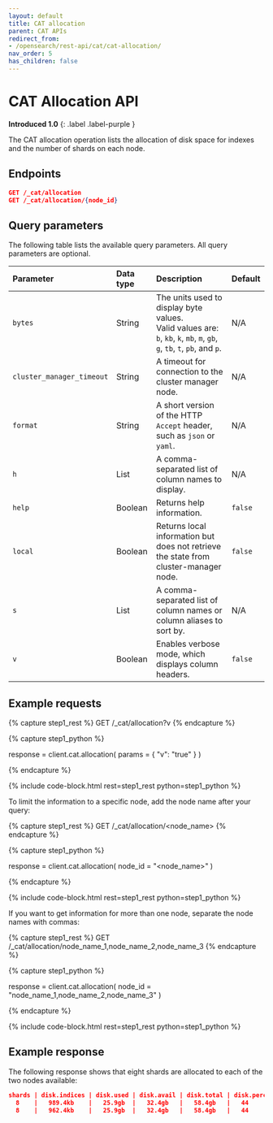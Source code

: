 ```yaml
---
layout: default
title: CAT allocation
parent: CAT APIs
redirect_from:
- /opensearch/rest-api/cat/cat-allocation/
nav_order: 5
has_children: false
---
```


# CAT Allocation API
**Introduced 1.0**
{: .label .label-purple }

The CAT allocation operation lists the allocation of disk space for indexes and the number of shards on each node.



<!-- spec_insert_start
api: cat.allocation
component: endpoints
-->
## Endpoints
```json
GET /_cat/allocation
GET /_cat/allocation/{node_id}
```
<!-- spec_insert_end -->


<!-- spec_insert_start
api: cat.allocation
component: query_parameters
columns: Parameter, Data type, Description, Default
include_deprecated: false
-->
## Query parameters

The following table lists the available query parameters. All query parameters are optional.

| Parameter | Data type | Description | Default |
| :--- | :--- | :--- | :--- |
| `bytes` | String | The units used to display byte values. <br> Valid values are: `b`, `kb`, `k`, `mb`, `m`, `gb`, `g`, `tb`, `t`, `pb`, and `p`. | N/A |
| `cluster_manager_timeout` | String | A timeout for connection to the cluster manager node. | N/A |
| `format` | String | A short version of the HTTP `Accept` header, such as `json` or `yaml`. | N/A |
| `h` | List | A comma-separated list of column names to display. | N/A |
| `help` | Boolean | Returns help information. | `false` |
| `local` | Boolean | Returns local information but does not retrieve the state from cluster-manager node. | `false` |
| `s` | List | A comma-separated list of column names or column aliases to sort by. | N/A |
| `v` | Boolean | Enables verbose mode, which displays column headers. | `false` |

<!-- spec_insert_end -->

## Example requests

<!-- spec_insert_start
component: example_code
rest: GET /_cat/allocation?v
-->
{% capture step1_rest %}
GET /_cat/allocation?v
{% endcapture %}

{% capture step1_python %}


response = client.cat.allocation(
  params = { "v": "true" }
)

{% endcapture %}

{% include code-block.html
    rest=step1_rest
    python=step1_python %}
<!-- spec_insert_end -->

To limit the information to a specific node, add the node name after your query:

<!-- spec_insert_start
component: example_code
rest: GET /_cat/allocation/<node_name>
-->
{% capture step1_rest %}
GET /_cat/allocation/<node_name>
{% endcapture %}

{% capture step1_python %}


response = client.cat.allocation(
  node_id = "<node_name>"
)

{% endcapture %}

{% include code-block.html
    rest=step1_rest
    python=step1_python %}
<!-- spec_insert_end -->

If you want to get information for more than one node, separate the node names with commas:

<!-- spec_insert_start
component: example_code
rest: GET /_cat/allocation/node_name_1,node_name_2,node_name_3
-->
{% capture step1_rest %}
GET /_cat/allocation/node_name_1,node_name_2,node_name_3
{% endcapture %}

{% capture step1_python %}


response = client.cat.allocation(
  node_id = "node_name_1,node_name_2,node_name_3"
)

{% endcapture %}

{% include code-block.html
    rest=step1_rest
    python=step1_python %}
<!-- spec_insert_end -->

## Example response

The following response shows that eight shards are allocated to each of the two nodes available:

```json
shards | disk.indices | disk.used | disk.avail | disk.total | disk.percent | host         | ip          | node
  8    |   989.4kb    |   25.9gb  |   32.4gb   |   58.4gb   |   44         | 172.18.0.4   | 172.18.0.4  | odfe-node1
  8    |   962.4kb    |   25.9gb  |   32.4gb   |   58.4gb   |   44         | 172.18.0.3   | 172.18.0.3  | odfe-node2
```
